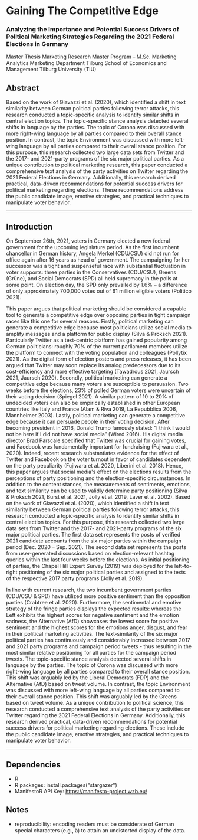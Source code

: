 # Gaining The Competitive Edge
### Analyzing the Importance and Potential Success Drivers of Political Marketing Strategies Regarding the 2021 Federal Elections in Germany

Master Thesis Marketing Research
Master Program – M.Sc. Marketing Analytics
Marketing Department Tilburg School of Economics and Management
Tilburg University (TiU)


## Abstract
Based on the work of Giavazzi et al. (2020), which identified a shift in text similarity between German political parties following terror attacks, this research conducted a topic-specific analysis to identify similar shifts in central election topics. The topic-specific stance analysis detected several shifts in language by the parties. The topic of Corona was discussed with more right-wing language by all parties compared to their overall stance position. In contrast, the topic Environment was discussed with more left-wing language by all parties compared to their overall stance position. For this purpose, this research collected two large data sets from Twitter and the 2017- and 2021-party programs of the six major political parties. As a unique contribution to political marketing research, this paper conducted a comprehensive text analysis of the party activities on Twitter regarding the 2021 Federal Elections in Germany. Additionally, this research derived practical, data-driven recommendations for potential success drivers for political marketing regarding elections. These recommendations address the public candidate image, emotive strategies, and practical techniques to manipulate voter behavior.

---

## Introduction
On September 26th, 2021, voters in Germany elected a new federal government for the upcoming legislature period. As the first incumbent chancellor in German history, Angela Merkel (CDU/CSU) did not run for office again after 16 years as head of government. The campaigning for her successor was a tight and suspenseful race with substantial fluctuation in voter supports: three parties in the Conservatives (CDU/CSU), Greens (Grüne), and Social Democrats (SPD) all held supremacy in the polls at some point. On election day, the SPD only prevailed by 1.6% – a difference of only approximately 700,000 votes out of 61 million eligible voters (Politico 2021).

This paper argues that political marketing should be considered a capable tool to generate a competitive edge over opposing parties in tight campaign races like this one for several reasons. Firstly, political marketing can generate a competitive edge because most politicians utilize social media to amplify messages and a platform for public display (Silva & Proksch 2021). Particularly Twitter as a text-centric platform has gained popularity among German politicians: roughly 70% of the current parliament members utilize the platform to connect with the voting population and colleagues (Pollytix 2021). As the digital form of election posters and press releases, it has been argued that Twitter may soon replace its analog predecessors due to its cost-efficiency and more effective targeting (Tawadrous 2021, Jaursch 2021, Jaursch 2020). Secondly, political marketing can generate a competitive edge because many voters are susceptible to persuasion. Two weeks before the elections, 23% of polled German voters were uncertain of their voting decision (Spiegel 2021). A similar pattern of 10 to 20% of undecided voters can also be empirically established in other European countries like Italy and France (Alam & Riva 2019, La Repubblica 2006, Mannheimer 2003). Lastly, political marketing can generate a competitive edge because it can persuade people in their voting decision. After becoming president in 2016, Donald Trump famously stated: “I think I would not be here if I did not have social media” (Wired 2016). His digital media director Brad Parscale specified that Twitter was crucial for gaining votes, and Facebook was fundamentally important for fundraising (Fujiwara et al., 2020). Indeed, recent research substantiates evidence for the effect of Twitter and Facebook on the voter turnout in favor of candidates dependent on the party peculiarity (Fujiwara et al. 2020, Liberini et al. 2018). Hence, this paper argues that social media's effect on the elections results from the perceptions of party positioning and the election-specific circumstances.
In addition to the content stances, the measurements of sentiments, emotions, and text similarity can be used to validly determine party positioning (Silva & Proksch 2021, Burst et al. 2021, Jolly et al. 2019, Laver et al. 2002). Based on the work of Giavazzi et al. (2020), which identified a shift in text similarity between German political parties following terror attacks, this research conducted a topic-specific analysis to identify similar shifts in central election topics. For this purpose, this research collected two large data sets from Twitter and the 2017- and 2021-party programs of the six major political parties. The first data set represents the posts of verified 2021 candidate accounts from the six major parties within the campaign period (Dec. 2020 – Sep. 2021). The second data set represents the posts from user-generated discussions based on election-relevant hashtag queries within the last four weeks before the elections. As initial positioning of parties, the Chapel Hill Expert Survey (2019) was deployed for the left-to-right positioning of the six major political parties and assigned to the texts of the respective 2017 party programs (Jolly et al. 2019).

In line with current research, the two incumbent government parties (CDU/CSU & SPD) have utilized more positive sentiment than the opposition parties (Crabtree et al. 2020). Furthermore, the sentimental and emotive strategy of the fringe parties displays the expected results: whereas the Left exhibits the highest scores for negative sentiment and the emotion sadness, the Alternative (AfD) showcases the lowest score for positive sentiment and the highest scores for the emotions anger, disgust, and fear in their political marketing activities. The text-similarity of the six major political parties has continuously and considerably increased between 2017 and 2021 party programs and campaign period tweets - thus resulting in the most similar relative positioning for all parties for the campaign period tweets. The topic-specific stance analysis detected several shifts in language by the parties. The topic of Corona was discussed with more right-wing language by all parties compared to their overall stance position. This shift was arguably led by the Liberal Democrats (FDP) and the Alternative (AfD) based on tweet volume. In contrast, the topic Environment was discussed with more left-wing language by all parties compared to their overall stance position. This shift was arguably led by the Greens based on tweet volume.
As a unique contribution to political science, this research conducted a comprehensive text analysis of the party activities on Twitter regarding the 2021 Federal Elections in Germany. Additionally, this research derived practical, data-driven recommendations for potential success drivers for political marketing regarding elections. These include the public candidate image, emotive strategies, and practical techniques to manipulate voter behavior.

---

## Dependencies
- R 
- R packages: 
	install.packages("stargazer")
- ManifestoR API Key:
	https://manifesto-project.wzb.eu/


## Notes
- reproducibility: encoding readers must be considerate of German special characters (e.g., ä) to attain an undistorted display of the data.
